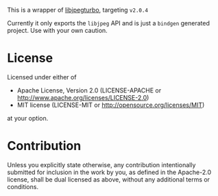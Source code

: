 This is a wrapper of [libjpegturbo](https://github.com/libjpeg-turbo/libjpeg-turbo), targeting `v2.0.4`

Currently it only exports the `libjpeg` API and is just a `bindgen` generated project. Use with your own caution.

# License

Licensed under either of

* Apache License, Version 2.0 (LICENSE-APACHE or http://www.apache.org/licenses/LICENSE-2.0)
* MIT license (LICENSE-MIT or http://opensource.org/licenses/MIT)

at your option.

# Contribution

Unless you explicitly state otherwise, any contribution intentionally submitted for inclusion in the work by you, as defined in the Apache-2.0 license, shall be dual licensed as above, without any additional terms or conditions.
